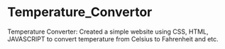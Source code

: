 # Temperature_Convertor

Temperature Converter: Created a simple website using CSS, HTML, JAVASCRIPT to convert temperature from Celsius to Fahrenheit and etc.
